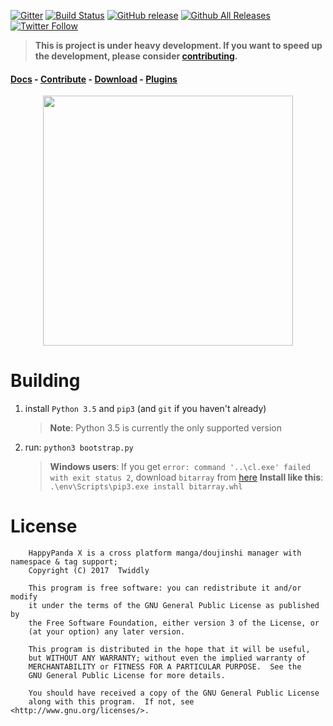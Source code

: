 [![Gitter](https://badges.gitter.im/Join%20Chat.svg)](https://gitter.im/Pewpews/happypandax?utm_source=badge&utm_medium=badge&utm_campaign=pr-badge&utm_content=badge)
[![Build Status](https://travis-ci.org/Pewpews/happypandax.svg?branch=master)](https://travis-ci.org/Pewpews/happypandax)
[![GitHub release](https://img.shields.io/github/release/happypandax/server.svg)]()
[![Github All Releases](https://img.shields.io/github/downloads/happypandax/server/total.svg)]()
[![Twitter Follow](https://img.shields.io/twitter/follow/pewspew.svg?style=social&label=Follow)](https://twitter.com/pewspew)

> **This is project is under heavy development. If you want to speed up the development, please consider [contributing](https://happypandax.github.io/server/env.html).**

#### [Docs](https://happypandax.github.io/server/) - [Contribute](https://happypandax.github.io/server/env.html) - [Download](https://github.com/happypandax/server/releases) - [Plugins](https://github.com/happypandax/plugins)

<p align="center">
<img src="https://user-images.githubusercontent.com/11841002/32983531-4ac3fc6c-cc96-11e7-8ba4-c12d9ee0b8a8.png" width="400">
</p>

# Building

1. install `Python 3.5` and `pip3` (and `git` if you haven't already)
    > **Note**: Python 3.5 is currently the only supported version
2. run: `python3 bootstrap.py`
    > **Windows users**: If you get `error: command '..\cl.exe' failed with exit status 2`, download `bitarray` from [here](http://www.lfd.uci.edu/%7Egohlke/pythonlibs/#bitarray)
    > **Install like this**: `.\env\Scripts\pip3.exe install bitarray.whl`

# License

```
    HappyPanda X is a cross platform manga/doujinshi manager with namespace & tag support;
    Copyright (C) 2017  Twiddly

    This program is free software: you can redistribute it and/or modify
    it under the terms of the GNU General Public License as published by
    the Free Software Foundation, either version 3 of the License, or
    (at your option) any later version.

    This program is distributed in the hope that it will be useful,
    but WITHOUT ANY WARRANTY; without even the implied warranty of
    MERCHANTABILITY or FITNESS FOR A PARTICULAR PURPOSE.  See the
    GNU General Public License for more details.

    You should have received a copy of the GNU General Public License
    along with this program.  If not, see <http://www.gnu.org/licenses/>.
```
